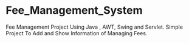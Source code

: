 # Fee_Management_System
Fee Management Project Using Java , AWT, Swing and Servlet. Simple Project To Add and Show Information of Managing Fees.
